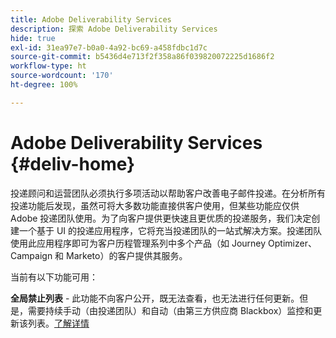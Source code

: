 ```yaml
---
title: Adobe Deliverability Services
description: 探索 Adobe Deliverability Services
hide: true
exl-id: 31ea97e7-b0a0-4a92-bc69-a458fdbc1d7c
source-git-commit: b5436d4e713f2f358a86f039820072225d1686f2
workflow-type: ht
source-wordcount: '170'
ht-degree: 100%

---
```


# Adobe Deliverability Services {#deliv-home}

投递顾问和运营团队必须执行多项活动以帮助客户改善电子邮件投递。在分析所有投递功能后发现，虽然可将大多数功能直接供客户使用，但某些功能应仅供 Adobe 投递团队使用。为了向客户提供更快速且更优质的投递服务，我们决定创建一个基于 UI 的投递应用程序，它将充当投递团队的一站式解决方案。投递团队使用此应用程序即可为客户历程管理系列中多个产品（如 Journey Optimizer、Campaign 和 Marketo）的客户提供其服务。

当前有以下功能可用：

**全局禁止列表** - 此功能不向客户公开，既无法查看，也无法进行任何更新。但是，需要持续手动（由投递团队）和自动（由第三方供应商 Blackbox）监控和更新该列表。[了解详情](global-suppression-list.md)
